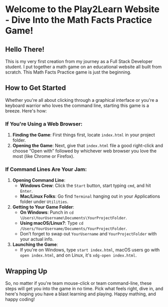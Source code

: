 # Welcome to the Play2Learn Website - Dive Into the Math Facts Practice Game!

## Hello There!
This is my very first creation from my journey as a Full Stack Developer student. I put together a math game on an educational website all built from scratch. This Math Facts Practice game is just the beginning.

## How to Get Started
Whether you're all about clicking through a graphical interface or you're a keyboard warrior who loves the command line, starting this game is a breeze. Here's how:

### If You're Using a Web Browser:
1. **Finding the Game**: First things first, locate `index.html` in your project folder.
2. **Opening the Game**: Next, give that `index.html` file a good right-click and choose “Open with” followed by whichever web browser you love the most (like Chrome or Firefox).

### If Command Lines Are Your Jam:
1. **Opening Command Line**:
   - **Windows Crew**: Click the `Start` button, start typing `cmd`, and hit `Enter`.
   - **Mac/Linux Folks**: Go find `Terminal` hanging out in your Applications folder under `Utilities`.
2. **Getting to Your Game Folder**:
   - **On Windows**: Punch in `cd \Users\YourUsername\Documents\YourProjectFolder`.
   - **Using macOS/Linux?**: Type `cd /Users/YourUsername/Documents/YourProjectFolder`.
   - Don’t forget to swap out `YourUsername` and `YourProjectFolder` with your actual info.
3. **Launching the Game**:
   - If you're on Windows, type `start index.html`, macOS users go with `open index.html`, and on Linux, it's `xdg-open index.html`.

## Wrapping Up
So, no matter if you're team mouse-click or team command-line, these steps will get you into the game in no time. Pick what feels right, dive in, and here's hoping you have a blast learning and playing. Happy mathing, and happy coding!
